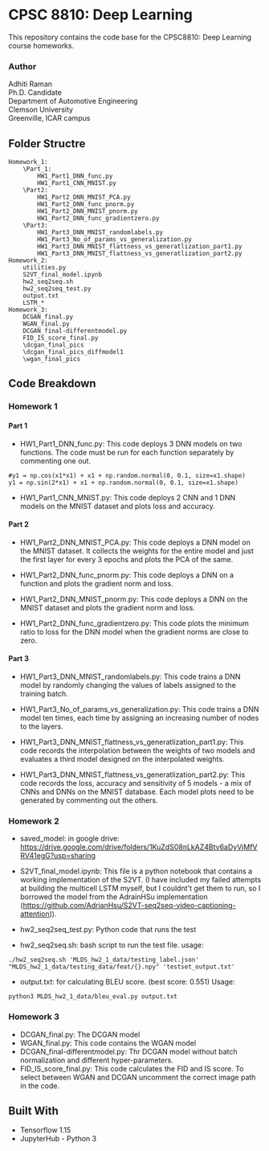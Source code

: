 # CPSC 8810: Deep Learning

This repository contains the code base for the CPSC8810: Deep Learning course homeworks. 

### Author

Adhiti Raman  
Ph.D. Candidate  
Department of Automotive Engineering  
Clemson University  
Greenville, ICAR campus  

## Folder Structre

```
Homework_1:
    \Part_1:
        HW1_Part1_DNN_func.py
        HW1_Part1_CNN_MNIST.py
    \Part2:
        HW1_Part2_DNN_MNIST_PCA.py
        HW1_Part2_DNN_func_pnorm.py
        HW1_Part2_DNN_MNIST_pnorm.py
        HW1_Part2_DNN_func_gradientzero.py
    \Part3:
        HW1_Part3_DNN_MNIST_randomlabels.py
        HW1_Part3_No_of_params_vs_generalization.py	
        HW1_Part3_DNN_MNIST_flattness_vs_generatlization_part1.py
        HW1_Part3_DNN_MNIST_flattness_vs_generatlization_part2.py
Homework_2:
    utilities.py
    S2VT_final_model.ipynb
    hw2_seq2seq.sh
    hw2_seq2seq_test.py
    output.txt
    LSTM_*
Homework_3:
    DCGAN_final.py
    WGAN_final.py
    DCGAN_final-differentmodel.py
    FID_IS_score_final.py
    \dcgan_final_pics
    \dcgan_final_pics_diffmodel1
    \wgan_final_pics   
```


## Code Breakdown

### Homework 1

#### Part 1

* HW1_Part1_DNN_func.py: This code deploys 3 DNN models on two functions. The code must be run for each function separately by commenting one out.

```
#y1 = np.cos(x1*x1) + x1 + np.random.normal(0, 0.1, size=x1.shape)
y1 = np.sin(2*x1) + x1 + np.random.normal(0, 0.1, size=x1.shape)
```

* HW1_Part1_CNN_MNIST.py: This code deploys 2 CNN and 1 DNN models on the MNIST dataset and plots loss and accuracy.

#### Part 2

* HW1_Part2_DNN_MNIST_PCA.py: This code deploys a DNN model on the MNIST dataset. It collects the weights for the entire model and just the first layer for every 3 epochs and plots the PCA of the same. 

* HW1_Part2_DNN_func_pnorm.py: This code deploys a DNN on a function and plots the gradient norm and loss.

* HW1_Part2_DNN_MNIST_pnorm.py: This code deploys a DNN on the MNIST dataset and plots the gradient norm and loss.

* HW1_Part2_DNN_func_gradientzero.py: This code plots the minimum ratio to loss for the DNN model when the gradient norms are close to zero. 

#### Part 3

* HW1_Part3_DNN_MNIST_randomlabels.py: This code trains a DNN model by randomly changing the values of labels assigned to the training batch. 

* HW1_Part3_No_of_params_vs_generalization.py: This code trains a DNN model ten times, each time by assigning an increasing number of nodes to the layers. 

* HW1_Part3_DNN_MNIST_flattness_vs_generatlization_part1.py: This code records the interpolation between the weights of two models and evaluates a third model designed on the interpolated weights. 

* HW1_Part3_DNN_MNIST_flattness_vs_generatlization_part2.py: This code records the loss, accuracy and sensitivity of 5 models -  a mix of CNNs and DNNs on the MNIST database. Each model plots need to be generated by commenting out the others. 

### Homework 2
* saved_model: in google drive: https://drive.google.com/drive/folders/1KuZdS08nLkAZ4Btv6aDyVjMfVRV41egG?usp=sharing

* S2VT_final_model.ipynb: This file is a python notebook that contains a working implementation of the S2VT. (I have included my failed attempts at building the multicell LSTM myself, but I couldnt't get them to run, so I borrowed the model from the AdrainHSu implementation (https://github.com/AdrianHsu/S2VT-seq2seq-video-captioning-attention)). 

* hw2_seq2seq_test.py: Python code that runs the test

* hw2_seq2seq.sh: bash script to run the test file. usage:

```
./hw2_seq2seq.sh 'MLDS_hw2_1_data/testing_label.json' "MLDS_hw2_1_data/testing_data/feat/{}.npy" 'testset_output.txt'
```
* output.txt: for calculating BLEU score. (best score: 0.551) Usage:

```
python3 MLDS_hw2_1_data/bleu_eval.py output.txt
```
### Homework 3

- DCGAN_final.py: The DCGAN model 
- WGAN_final.py: This code contains the WGAN model
- DCGAN_final-differentmodel.py: Thr DCGAN model without batch normalization and different hyper-parameters.
- FID_IS_score_final.py: This code calculates the FID and IS score. To select between WGAN and DCGAN uncomment the correct image path in the code. 
  

## Built With

* Tensorflow 1.15
* JupyterHub - Python 3


